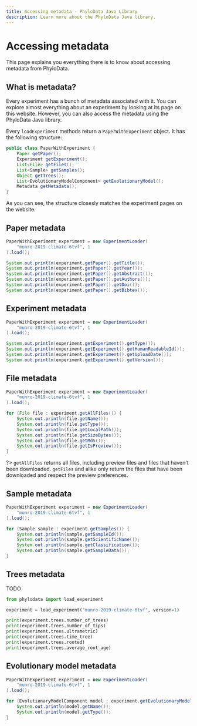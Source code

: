 ```yaml
---
title: Accessing metadata - PhyloData Java Library
description: Learn more about the PhyloData Java library.
---
```


# Accessing metadata

This page explains you everything there is to know about accessing metadata from PhyloData.

## What is metadata?

Every experiment has a bunch of metadata associated with it. You can explore almost everything about an experiment by looking at its page on this website. However, you can also access the metadata using the PhyloData Java library.

Every `loadExperiment` methods return a `PaperWithExperiment` object. It has the following structure:

```java
public class PaperWithExperiment {
    Paper getPaper();
    Experiment getExperiment();
    List<File> getFiles();
    List<Sample> getSamples();
    Object getTrees();
    List<EvolutionaryModelComponent> getEvolutionaryModel();
    Metadata getMetadata();
}
```

As you can see, the structure closesly matches the experiment pages on the website.

## Paper metadata

```java
PaperWithExperiment experiment = new ExperimentLoader(
    "munro-2019-climate-6tvf", 1
).load();

System.out.println(experiment.getPaper().getTitle());
System.out.println(experiment.getPaper().getYear());
System.out.println(experiment.getPaper().getAbstract());
System.out.println(experiment.getPaper().getAuthors());
System.out.println(experiment.getPaper().getDoi());
System.out.println(experiment.getPaper().getBibtex());
```

## Experiment metadata

```java
PaperWithExperiment experiment = new ExperimentLoader(
    "munro-2019-climate-6tvf", 1
).load();

System.out.println(experiment.getExperiment().getType());
System.out.println(experiment.getExperiment().getHumanReadableId());
System.out.println(experiment.getExperiment().getUploadDate());
System.out.println(experiment.getExperiment().getVersion());
```

## File metadata

```java
PaperWithExperiment experiment = new ExperimentLoader(
    "munro-2019-climate-6tvf", 1
).load();

for (File file : experiment.getAllFiles()) {
    System.out.println(file.getName());
    System.out.println(file.getType());
    System.out.println(file.getLocalPath());
    System.out.println(file.getSizeBytes());
    System.out.println(file.getMd5());
    System.out.println(file.getIsPreview());
}
```

?> `getAllFiles` returns all files, including preview files and files that haven't been downloaded. `getFiles` and alike only return the files that have been downloaded and respect the preview preferences.

## Sample metadata

```java
PaperWithExperiment experiment = new ExperimentLoader(
    "munro-2019-climate-6tvf", 1
).load();

for (Sample sample : experiment.getSamples()) {
    System.out.println(sample.getSampleId());
    System.out.println(sample.getScientificName());
    System.out.println(sample.getClassification());
    System.out.println(sample.getSampleData());
}
```

## Trees metadata

TODO

```python
from phylodata import load_experiment

experiment = load_experiment("munro-2019-climate-6tvf", version=1)

print(experiment.trees.number_of_trees)
print(experiment.trees.number_of_tips)
print(experiment.trees.ultrametric)
print(experiment.trees.time_tree)
print(experiment.trees.rooted)
print(experiment.trees.average_root_age)
```

## Evolutionary model metadata

```java
PaperWithExperiment experiment = new ExperimentLoader(
    "munro-2019-climate-6tvf", 1
).load();

for (EvolutionaryModelComponent model : experiment.getEvolutionaryModel()) {
    System.out.println(model.getName());
    System.out.println(model.getType());
}
```

